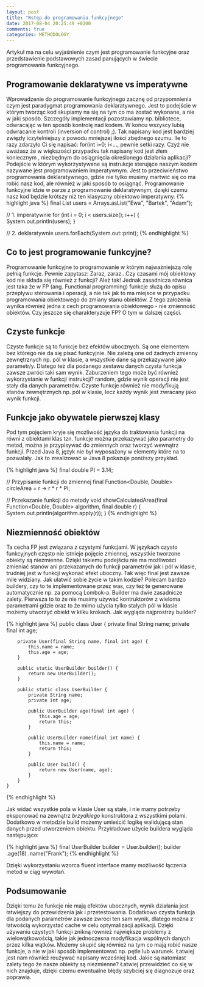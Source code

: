 ```yaml
---
layout: post
title: "Wstęp do programowania funkcyjnego"
date: 2017-08-04 20:25:49 +0200
comments: true
categories: METHODOLOGY
---
```


Artykuł ma na celu wyjaśnienie czym jest programowanie funkcyjne oraz przedstawienie podstawowych zasad panujących w świecie programowania funkcyjnego.
<!--more-->

## Programowanie deklaratywne vs imperatywne

Wprowadzenie do programowanie funkcyjnego zacznę od przypomnienia czym jest paradygmat programowania deklaratywnego. Jest to podejście w którym tworząc
 kod skupiamy na się na tym co ma zostać wykonane, a nie w jaki sposób. Szczegóły implementacji pozostawiamy np. bibliotece, odwracając w ten sposób
  kontrolę nad kodem. W końcu wszyscy lubią odwracanie kontroli (inversion of control) ;). Tak napisany kod jest bardziej zwięzły iczytelniejszy z powodu
  mniejszej ilości zbędnego szumu. Ile to razy zdarzyło Ci się napisać: for(int i=0; i<..., pewnie setki razy. Czyż nie uważasz że w większości przypadku
  tak napisany kod jest złem koniecznym , niezbędnym do osiągnięcia określonego działania aplikacji? Podejście w którym wykorzystywane są instrukcje sterujące
   naszym kodem nazywane jest programowaniem imperatywnym. Jest to przeciwieństwo programowania deklaratywnego, gdzie nie tylko musimy martwić się co ma robić nasz kod,
    ale również w jaki sposób to osiągnąć. Programowanie funkcyjne idzie w parze z programowanie deklaratywnym, dzięki czemu nasz kod będzie krótszy niż ten klasyczny
    obiektowo imperatywny.
{% highlight java %}
final List<String> users = Arrays.asList("Ewa", "Bartek", "Adam");

// 1. imperatywnie
for (int i = 0; i < users.size(); i++) {
    System.out.println(users);
}

// 2. deklaratywnie
users.forEach(System.out::print);
{% endhighlight %}

## Co to jest programowanie funkcyjne?


Programowanie funkcyjne to programowanie w którym najważniejszą rolę pełnią funkcje. Pewnie zapytasz: Zaraz, zaraz...Czy czasami mój obiektowy kod nie składa się
również z funkcji? Ależ tak! Jednak zasadnicza równica jest taka że w FP (ang. Functional programming) funkcje służą do opisu przepływu sterowania i operacji, a nie
 tak jak to ma miejsce w przypadku programowania obiektowego do zmiany stanu obiektów. Z tego założenia wynika również jedna z cech programowania obiektowego - nie
  zmienność obiektów. Czy jeszcze się charakteryzuje FP? O tym w dalszej części.

## Czyste funkcje
Czyste funkcje są to funkcje bez efektów ubocznych. Są one elementem bez którego nie da się pisać funkcyjnie. Nie zależą one od żadnych zmienny zewnętrznych np. pól w
klasie, a wszystkie dane są przekazywane jako parametr/y. Dlatego też dla podanego zestawu danych czysta funkcja zawsze zwróci taki sam wynik. Zaburzeniem tego może być
również wykorzystanie w funkcji instrukcji? random, gdzie wynik operacji nie jest stały dla danych parametrów. Czyste funkcje również nie modyfikują stanów zewnętrznych
np. pól w klasie, lecz każdy wynik jest zwracany jako wynik funkcji.

## Funkcje jako obywatele pierwszej klasy
Pod tym pojęciem kryje się możliwość języka do traktowania funkcji na równi z obiektami klas tzn. funkcje można przekazywać jako parametry do metod, można je przypisywać
do zmiennych oraz tworzyć wewnątrz funkcji. Przed Java 8, język nie był wyposażony w elementy które na to pozwalały. Jak to zrealizować w Java 8 pokazuje poniższy przykład.

{% highlight java %}
final double PI = 3.14;

// Przypisanie funkcji do zmiennej
final Function<Double, Double> circleArea = r -> r * r * PI;

// Przekazanie funkcji do metody
void showCalculatedArea(final Function<Double, Double> algorithm, final double r) {
    System.out.println(algorithm.apply(r));
}
{% endhighlight %}

## Niezmienność obiektów

Ta cecha FP jest związana z czystymi funkcjami. W językach czysto funkcyjnych często nie istnieje pojęcie zmiennej, wszystkie tworzone obiekty są niezmienne. Dzięki
takiemu podejściu nie ma możliwości zmieniać stanów ani przekazanych do funkcji parametrów jak i pól w klasie, trudniej jest w funkcji wykonać efekt uboczny. Tak więc
final jest zawsze mile widziany. Jak ułatwić sobie życie w takim kodzie? Polecam bardzo buildery, czy to te implementowane przez was, czy też te generowane automatycznie
np. za pomocą Lombok-a. Builder ma dwie zasadnicze zalety. Pierwsza to to że nie musimy używać kontruktorów z wieloma parametrami gdzie oraz to że mimo użycia tylko
stałych pól w klasie możemy utworzyć obiekt w kilku krokach. Jak wygląda najprostrzy builder?

{% highlight java %}
    public class User {
        private final String name;
        private final int age;

        private User(final String name, final int age) {
            this.name = name;
            this.age = age;
        }

        public static UserBuilder builder() {
            return new UserBuilder();
        }

        public static class UserBuilder {
            private String name;
            private int age;

            public UserBuilder age(final int age) {
                this.age = age;
                return this;
            }

            public UserBuilder name(final int name) {
                this.name = name;
                return this;
            }

            public User build() {
                return new User(name, age);
            }
        }
    }
{% endhighlight %}

Jak widać wszystkie pola w klasie User są stałe, i nie mamy potrzeby eksponować na zewnątrz _brzydkiego_ konstruktora z wszystkimi polami. Dodatkowo w metodzie build możemy
umieścić logikę walidującą stan danych przed utworzeniem obiektu. Przykładowe użycie buildera wygląda następująco:

{% highlight java %}
    final UserBuilder builder = User.builder();
    builder
            .age(18)
            .name("Frank");
{% endhighlight %}

Dzięki wykorzystaniu wzorca fluent interface mamy możliwość łączenia metod w ciąg wywołań.

## Podsumowanie

Dzięki temu że funkcje nie mają efektów ubocznych, wynik działania jest łatwiejszy do przewidzenia jak i przetestowania. Dodatkowo czysta funkcja dla podanych parametrów
zawsze zwróci ten sam wynik, dlatego można z łatwością wykorzystać cache w celu optymalizacji aplikacji. Dzięki używaniu czystych funkcji znikną również największe problemy
z wielowątkowością, takie jak jednoczesna modyfikacja wspólnych danych przez kilka wątków. Możemy skupić się również na tym co mają robić nasze funkcje, a nie w jaki sposób
implementować np. pętle lub warunek. Łatwiej jest nam również reużywać napisany wcześniej kod. Jakie są natomiast zalety tego że  nasze obiekty są niezmienne? Łatwiej
przewidzieć co się w nich znajduje, dzięki czemu ewentualne błędy szybciej się diagnozuje oraz poprawia.
